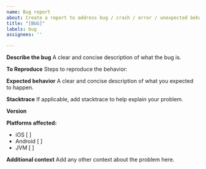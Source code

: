 ```yaml
---
name: Bug report
about: Create a report to address bug / crash / error / unexpected behavior
title: "[BUG]"
labels: bug
assignees: ''

---
```


**Describe the bug**
A clear and concise description of what the bug is.

**To Reproduce**
Steps to reproduce the behavior:


**Expected behavior**
A clear and concise description of what you expected to happen.

**Stacktrace**
If applicable, add stacktrace to help explain your problem.

**Version**

**Platforms affected:**
- iOS [ ]
- Android [ ]
- JVM [ ]

**Additional context**
Add any other context about the problem here.
